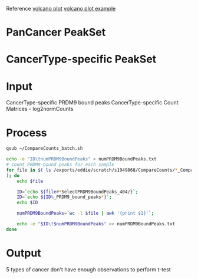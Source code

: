 Reference
[volcano plot](https://huntsmancancerinstitute.github.io/hciR/volcano.html)
[volcano plot example](https://www.biostars.org/p/268514/)

# PanCancer PeakSet
# CancerType-specific PeakSet
# Input
CancerType-specific PRDM9 bound peaks
CancerType-specific Count Matrices - log2normCounts
# Process
```bash
qsub ~/CompareCounts_batch.sh
```
```bash
echo -e "ID\tnumPRDM9BoundPeaks" > numPRDM9BoundPeaks.txt
# count PRDM9-bound peaks for each sample
for file in $( ls /exports/eddie/scratch/s1949868/CompareCounts/*_CompareCounts_WithAndWithoutPRDM9.txt | wc -l
); do
	echo $file

	ID=`echo ${file#*SelectPRDM9BoundPeaks_404/}`; 
	ID=`echo ${ID%_PRDM9_bound_peaks*}`;
	echo $ID

	numPRDM9BoundPeaks=`wc -l $file | awk '{print $1}'`; 

	echo -e "$ID\t$numPRDM9BoundPeaks" >> numPRDM9BoundPeaks.txt
done
```
# Output
5 types of cancer don't have enough observations to perform t-test 
<!--stackedit_data:
eyJoaXN0b3J5IjpbMTMwMzg4MTAwOCwtNTA3NjM1NjE0LDE1MT
IzOTkzLDI3MzY4MzI1OCw0NzQwNzMzOTUsLTExMjQxOTQ2Mzhd
fQ==
-->